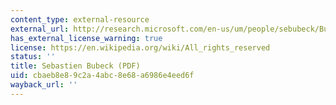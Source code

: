 ```yaml
---
content_type: external-resource
external_url: http://research.microsoft.com/en-us/um/people/sebubeck/BubeckLectureNotes.pdf
has_external_license_warning: true
license: https://en.wikipedia.org/wiki/All_rights_reserved
status: ''
title: Sebastien Bubeck (PDF)
uid: cbaeb8e8-9c2a-4abc-8e68-a6986e4eed6f
wayback_url: ''
---
```

